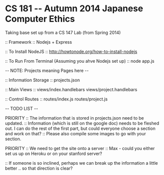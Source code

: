 CS 181 -- Autumn 2014
Japanese Computer Ethics
========================

Taking base set up from a CS 147 Lab (from Spring 2014)

:: Framework ::
Nodejs + Express

:: To Install NodeJS ::
http://howtonode.org/how-to-install-nodejs

:: To Run From Terminal (Assuming you ahve Nodejs set up) ::
node app.js

-- NOTE: Projects meaning Pages here --

:: Information Storage ::
projects.json

:: Main Views ::
views/index.handlebars
views/project.handlebars

:: Control Routes ::
routes/index.js
routes/project.js

-- TODO LIST --

PRIORITY :: The information that is stored in projects.json need to be updated.
	:: Information (which is still on the google doc) needs to be fleshed out. I can do the rest of the first part, but could everyone choose a section and work on that?
	:: Please also compile some images to go with your section.

PRIORITY :: We need to get the site onto a server
	:: Max - could you either set us up on Heroku or on your stanford server?

:: If someone is so inclined, perhaps we can break up the information a little better .. so that direction is clear?
